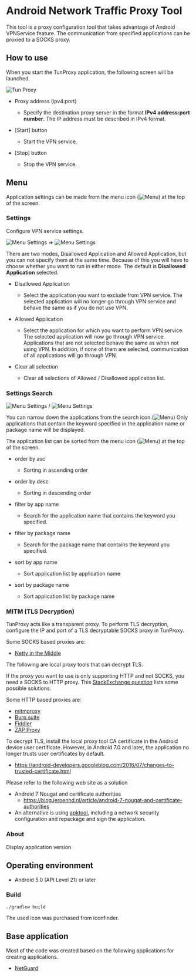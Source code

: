 # Android Network Traffic Proxy Tool

This tool is a proxy configuration tool that takes advantage of Android VPNService feature.
The communication from specified applications can be proxied to a SOCKS proxy.

## How to use

When you start the TunProxy application, the following screen will be launched.

![Tun Proxy](images/TunProxy.png)

* Proxy address (ipv4:port)
  * Specify the destination proxy server in the format **IPv4 address:port number**.
    The IP address must be described in IPv4 format.

* [Start] button
  * Start the VPN service.
* [Stop] button
  * Stop the VPN service.

## Menu

Application settings can be made from the menu icon (![Menu](images/Menu.png)) at the top of the screen.

### Settings

Configure VPN service settings.

![Menu Settings](images/Menu-Settings.png) ⇒ ![Menu Settings](images/Menu-Settings-app.png)

There are two modes, Disallowed Application and Allowed Application, but you can not specify them at the same time.
Because of this you will have to choose whether you want to run in either mode.
The default is **Disallowed Application** selected.

* Disallowed Application
  * Select the application you want to exclude from VPN service.
    The selected application will no longer go through VPN service and behave the same as if you do not use VPN.

* Allowed Application
  * Select the application for which you want to perform VPN service.
    The selected application will now go through VPN service.
    Applications that are not selected behave the same as when not using VPN.
    In addition, if none of them are selected, communication of all applications will go through VPN.

* Clear all selection
  * Clear all selections of Allowed / Disallowed application list.

### Settings Search

![Menu Settings](images/Menu-Settings-Search.png) / ![Menu Settings](images/Menu-Settings-SortBy.png)

You can narrow down the applications from the search icon.(![Menu](images/Search.png))
Only applications that contain the keyword specified in the application name or package name will be displayed.

The application list can be sorted from the menu icon  (![Menu](images/Menu.png)) at the top of the screen.

* order by asc
  * Sorting in ascending order

* order by desc
  * Sorting in descending order

* filter by app name
  * Search for the application name that contains the keyword you specified.

* filter by package name
  * Search for the package name that contains the keyword you specified.

* sort by app name
  * Sort application list by application name

* sort by package name
  * Sort application list by package name

### MITM (TLS Decryption)

TunProxy acts like a transparent proxy.
To perform TLS decryption, configure the IP and port of a TLS decryptable SOCKS proxy in TunProxy.

Some SOCKS based proxies are:

* [Netty in the Middle](https://github.com/koh-osug/nitmproxy)

The following are local proxy tools that can decrypt TLS.

If the proxy you want to use is only supporting HTTP and not SOCKS, you need a SOCKS to HTTP proxy.
This [StackExchange question](https://superuser.com/questions/443160/is-there-a-socks-proxy-server-program-that-supports-a-http-parent-proxy) lists some possible solutions.

Some HTTP based proxies are:

* [mitmproxy](https://mitmproxy.org)
* [Burp suite](https://portswigger.net/burp)
* [Fiddler](https://www.telerik.com/fiddler)
* [ZAP Proxy](https://www.owasp.org/index.php/OWASP_Zed_Attack_Proxy_Project)


To decrypt TLS, install the local proxy tool CA certificate in the Android device user certificate.
However, in Android 7.0 and later, the application no longer trusts user certificates by default.

* https://android-developers.googleblog.com/2016/07/changes-to-trusted-certificate.html

Please refer to the following web site as a solution

* Android 7 Nougat and certificate authorities
  * https://blog.jeroenhd.nl/article/android-7-nougat-and-certificate-authorities
* An alternative is using [apktool](https://ibotpeaches.github.io/Apktool/), including a network security configuration and repackage and sign the application.

### About

Display application version

## Operating environment

* Android 5.0 (API Level 21) or later

### Build

~~~shell
./gradlew build
 ~~~~

The used icon was purchased from iconfinder.

## Base application

Most of the code was created based on the following applications for creating applications.

  * [NetGuard](https://github.com/M66B/NetGuard)
